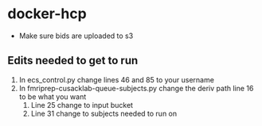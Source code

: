 # docker-hcp

* Make sure bids are uploaded to s3

## Edits needed to get to run
1. In ecs_control.py change lines 46 and 85 to your username
2. In fmriprep-cusacklab-queue-subjects.py change the deriv path line 16 to be what you want
    1. Line 25 change to input bucket
    2. Line 31 change to subjects needed to run on